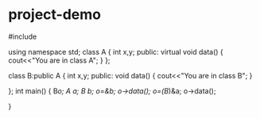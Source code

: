 # project-demo
#include <iostream>

using namespace std;
class A 
{
    int x,y;
    public:
    virtual void data()
    {
        cout<<"You are in class A";
    }
};

class B:public A
{
    int x,y;
    public:
    void data()
    {
        cout<<"You are in class B";
    }
    
};
int main()
{
    B*o;
    A a;
    B b;
    o=&b;
    o->data();
    o=(B*)&a;
    o->data();
    
}
